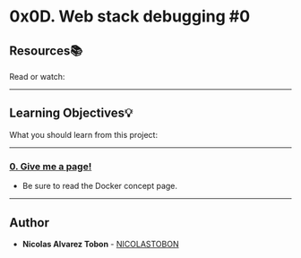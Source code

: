 # 0x0D. Web stack debugging #0

## Resources:books:

Read or watch:

---

## Learning Objectives:bulb:

What you should learn from this project:

---

### [0. Give me a page!](./0-give_me_a_page)

* Be sure to read the Docker concept page.

---

## Author

* **Nicolas Alvarez Tobon** - [NICOLASTOBON](https://www.twitter.com/NICOLASTOBON)
